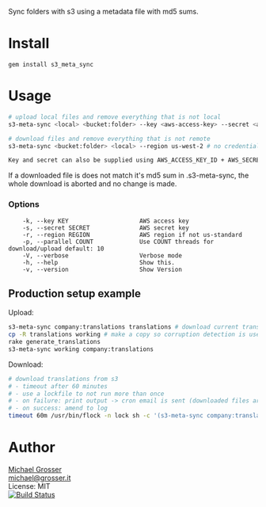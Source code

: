 Sync folders with s3 using a metadata file with md5 sums.

Install
=======

    gem install s3_meta_sync

Usage
=====

```Bash
# upload local files and remove everything that is not local
s3-meta-sync <local> <bucket:folder> --key <aws-access-key> --secret <aws-secret-key>

# download files and remove everything that is not remote
s3-meta-sync <bucket:folder> <local> --region us-west-2 # no credentials required

Key and secret can also be supplied using AWS_ACCESS_KEY_ID + AWS_SECRET_ACCESS_KEY
```

If a downloaded file is does not match it's md5 sum in .s3-meta-sync, the whole download is aborted and no change is made.

### Options

```
    -k, --key KEY                    AWS access key
    -s, --secret SECRET              AWS secret key
    -r, --region REGION              AWS region if not us-standard
    -p, --parallel COUNT             Use COUNT threads for download/upload default: 10
    -V, --verbose                    Verbose mode
    -h, --help                       Show this.
    -v, --version                    Show Version
```

## Production setup example

Upload:
```Bash
s3-meta-sync company:translations translations # download current translations (will fail on corrupted translations but leave a log)
cp -R translations working # make a copy so corruption detection is used on next download
rake generate_translations
s3-meta-sync working company:translations
```

Download:
```Bash
# download translations from s3
# - timeout after 60 minutes
# - use a lockfile to not run more than once
# - on failure: print output -> cron email is sent (downloaded files are discarded)
# - on success: amend to log
timeout 60m /usr/bin/flock -n lock sh -c '(s3-meta-sync company:translations /data/translations > /tmp/downloader.log 2>&1 && date >> /tmp/downloader.log && cat /tmp/downloader.log >> /var/log/downloader.log) || cat /tmp/downloader.log'
```

Author
======
[Michael Grosser](http://grosser.it)<br/>
michael@grosser.it<br/>
License: MIT<br/>
[![Build Status](https://travis-ci.org/grosser/s3_meta_sync.png)](https://travis-ci.org/grosser/s3_meta_sync)
